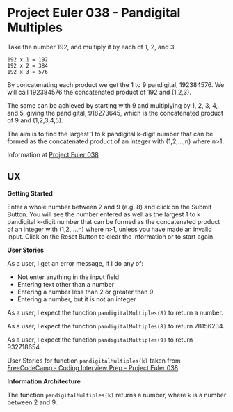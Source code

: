 # Project Euler 038 - Pandigital Multiples

Take the number 192, and multiply it by each of 1, 2, and 3.

    192 x 1 = 192
    192 x 2 = 384
    192 x 3 = 576

By concatenating each product we get the 1 to 9 pandigital, 192384576.  We will call 192384576 the concatenated product of 192 and (1,2,3).

The same can be achieved by starting with 9 and multiplying by 1, 2, 3, 4, and 5, giving the pandigital, 918273645, which is the concatenated product of 9 and (1,2,3,4,5).

The aim is to find the largest 1 to k pandigital k-digit number that can be formed as the concatenated product of an integer with (1,2,...,n) where n>1.

Information at [Project Euler 038](https://projecteuler.net/problem=38)

## UX

**Getting Started**

Enter a whole number between 2 and 9 (e.g. 8) and click on the Submit Button.  You will see the number entered as well as the largest 1 to k pandigital k-digit number that can be formed as the concatenated product of an integer with (1,2,...,n) where n>1, unless you have made an invalid input.  Click on the Reset Button to clear the information or to start again.

**User Stories**

As a user, I get an error message, if I do any of:

- Not enter anything in the input field
- Entering text other than a number
- Entering a number less than 2 or greater than 9
- Entering a number, but it is not an integer

As a user, I expect the function `pandigitalMultiples(8)` to return a number.

As a user, I expect the function `pandigitalMultiples(8)` to return 78156234.

As a user, I expect the function `pandigitalMultiples(9)` to return 932718654.

User Stories for function `pandigitalMultiples(k)` taken from [FreeCodeCamp - Coding Interview Prep - Project Euler 038](https://www.freecodecamp.org/learn/coding-interview-prep/project-euler/problem-38-pandigital-multiples)

**Information Architecture**

The function `pandigitalMultiples(k)` returns a number, where `k` is a number between 2 and 9.